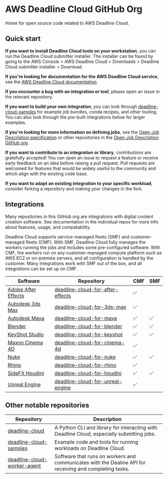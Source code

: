 # AWS Deadline Cloud GitHub Org

Home for open source code related to AWS Deadline Cloud.

## Quick start

**If you want to install Deadline Cloud tools on your workstation**, you can run the Deadline Cloud submitter installer. The installer can be found by going to the AWS Console > AWS Deadline Cloud > Downloads > Deadline Cloud submitter installer > Download.

**If you're looking for documentation for the AWS Deadline Cloud service**, see the [AWS Deadline Cloud documentation](https://docs.aws.amazon.com/deadline-cloud/).

**If you encounter a bug with an integration or tool**, please open an issue in the relevant repository.

**If you want to build your own integration**, you can look through [deadline-cloud-samples](https://github.com/aws-deadline/deadline-cloud-samples) for example job bundles, conda recipes, and other tooling. You can also look through the pre-built integrations below for larger examples. 

**If you're looking for more information on defining jobs**, see the [Open Job Description specification](https://github.com/OpenJobDescription/openjd-specifications/) or other repositories in the [Open Job Description GitHub org](https://github.com/OpenJobDescription/).

**If you want to contribute to an integration or library**, contributions are gratefully accepted! You can open an issue to request a feature or receive early feedback on an idea before raising a pull request. Pull requests are welcomed for features that would be widely useful to the community and which align with the existing code base.

**If you want to adapt an existing integration to your specific workload**, consider forking a repository and making your changes in the fork.


## Integrations
Many repositories in this GitHub org are integrations with digital content creation software. See documentation in the individual repos for more info about features, usage, and compatability.

Deadline Cloud supports service-managed fleets (SMF) and customer-managed fleets (CMF). With SMF, 
Deadline Cloud fully manages the workers running the jobs and includes some pre-configured software. With CMF, the workers run on any customer-managed compute platform such as AWS EC2 or on-premise servers, and all configuration is handled by the customer. Many integrations work with SMF out of the box, and all integrations can be set up on CMF.

| Software | Repository | CMF| SMF | 
| ---------- | - | - | - |
| [Adobe After Effects](https://www.adobe.com/products/aftereffects.html) | [deadline-cloud-for-after-effects](https://github.com/aws-deadline/deadline-cloud-for-after-effects) | ✅ |  |
| [Autodesk 3ds Max](https://www.autodesk.com/products/3ds-max/overview) | [deadline-cloud-for-3ds-max](https://github.com/aws-deadline/deadline-cloud-for-3ds-max) | ✅ |  |
| [Autodesk Maya](https://www.autodesk.com/products/maya/overview/) | [deadline-cloud-for-maya](https://github.com/aws-deadline/deadline-cloud-for-maya) | ✅ | ✅ |
| [Blender](https://www.blender.org/) | [deadline-cloud-for-blender](https://github.com/aws-deadline/deadline-cloud-for-blender) | ✅ | ✅ |
| [KeyShot Studio](https://www.keyshot.com/) | [deadline-cloud-for-keyshot](https://github.com/aws-deadline/deadline-cloud-for-keyshot) | ✅ | ✅ |
| [Maxon Cinema 4D](https://www.maxon.net/en/cinema-4d) | [deadline-cloud-for-cinema-4d](https://github.com/aws-deadline/deadline-cloud-for-cinema-4d) | ✅ |  |
| [Nuke](https://www.foundry.com/products/nuke-family/nuke) | [deadline-cloud-for-nuke](https://github.com/aws-deadline/deadline-cloud-for-nuke) | ✅ | ✅ |
| [Rhino](https://www.rhino3d.com/) | [deadline-cloud-for-rhino](https://github.com/aws-deadline/deadline-cloud-for-rhino) | ✅ |  |
| [SideFX Houdini](https://www.sidefx.com/) | [deadline-cloud-for-houdini](https://github.com/aws-deadline/deadline-cloud-for-houdini) | ✅ | ✅ |
| [Unreal Engine](https://www.unrealengine.com/) | [deadline-cloud-for-unreal-engine](https://github.com/aws-deadline/deadline-cloud-for-unreal-engine) | ✅ |  |

## Other notable repositories

| Repository | Description |
| - | - |
| [deadline-cloud](https://github.com/aws-deadline/deadline-cloud) | A Python CLI and library for interacting with Deadline Cloud, especially submitting jobs. | 
| [deadline-cloud-samples](https://github.com/aws-deadline/deadline-cloud-samples) | Example code and tools for running workloads on Deadline Cloud. | 
| [deadline-cloud-worker-agent](https://github.com/aws-deadline/deadline-cloud-worker-agent) | Software that runs on workers and communicates with the Dealine API for receiving and completing tasks. | 
